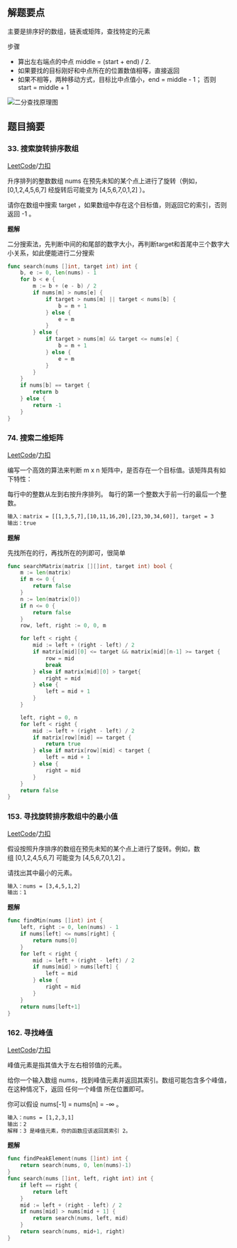 ## 解题要点
主要是排序好的数组，链表或矩阵，查找特定的元素

步骤
- 算出左右端点的中点 middle = (start + end) / 2.
- 如果要找的目标刚好和中点所在的位置数值相等，直接返回
- 如果不相等，两种移动方式，目标比中点值小，end = middle - 1； 否则 start = middle + 1

![二分查找原理图](https://gitee.com/ixnzone/img-bed/raw/master/2020/12/20201219173115.png)

## 题目摘要
### 33. 搜索旋转排序数组
[LeetCode](https://leetcode.com/problems/search-in-rotated-sorted-array)/[力扣](https://leetcode-cn.com/problems/search-in-rotated-sorted-array)

升序排列的整数数组 nums 在预先未知的某个点上进行了旋转（例如， [0,1,2,4,5,6,7] 经旋转后可能变为 [4,5,6,7,0,1,2] ）。

请你在数组中搜索 target ，如果数组中存在这个目标值，则返回它的索引，否则返回 -1 。


**题解**

二分搜索法，先判断中间的和尾部的数字大小，再判断target和首尾中三个数字大小关系，如此便能进行二分搜索

```go
func search(nums []int, target int) int {
    b, e := 0, len(nums) - 1
    for b < e {
        m := b + (e - b) / 2
        if nums[m] > nums[e] {
            if target > nums[m] || target < nums[b] {
                b = m + 1
            } else {
                e = m
            }
        } else {
            if target > nums[m] && target <= nums[e] {
                b = m + 1
            } else {
                e = m
            }
        }
    }
    if nums[b] == target {
        return b
    } else {
        return -1
    }
}
```

### 74. 搜索二维矩阵
[LeetCode](https://leetcode.com/problems/search-a-2d-matrix)/[力扣](https://leetcode-cn.com/problems/search-a-2d-matrix)

编写一个高效的算法来判断 m x n 矩阵中，是否存在一个目标值。该矩阵具有如下特性：

每行中的整数从左到右按升序排列。
每行的第一个整数大于前一行的最后一个整数。

```html
输入：matrix = [[1,3,5,7],[10,11,16,20],[23,30,34,60]], target = 3
输出：true
```

**题解**

先找所在的行，再找所在的列即可，很简单

```go
func searchMatrix(matrix [][]int, target int) bool {
    m := len(matrix)
    if m <= 0 {
        return false
    }
    n := len(matrix[0])
    if n <= 0 {
        return false
    }
    row, left, right := 0, 0, m

    for left < right {
        mid := left + (right - left) / 2
        if matrix[mid][0] <= target && matrix[mid][n-1] >= target {
            row = mid
            break
        } else if matrix[mid][0] > target{
            right = mid
        } else {
            left = mid + 1
        }
    }

    left, right = 0, n
    for left < right {
        mid := left + (right - left) / 2
        if matrix[row][mid] == target {
            return true
        } else if matrix[row][mid] < target {
            left = mid + 1
        } else {
            right = mid
        }
    }
    return false
}
```

### 153. 寻找旋转排序数组中的最小值
[LeetCode](https://leetcode.com/problems/find-minimum-in-rotated-sorted-array)/[力扣](https://leetcode-cn.com/problems/find-minimum-in-rotated-sorted-array)

假设按照升序排序的数组在预先未知的某个点上进行了旋转。例如，数组 [0,1,2,4,5,6,7] 可能变为 [4,5,6,7,0,1,2] 。

请找出其中最小的元素。

```html
输入：nums = [3,4,5,1,2]
输出：1
```

**题解**

```go
func findMin(nums []int) int {
    left, right := 0, len(nums) - 1
    if nums[left] <= nums[right] {
        return nums[0]
    }
    for left < right {
        mid := left + (right - left) / 2
        if nums[mid] > nums[left] {
            left = mid
        } else {
            right = mid
        }
    }
    return nums[left+1]
}
```

### 162. 寻找峰值
[LeetCode](https://leetcode.com/problems/find-peak-element)/[力扣](https://leetcode-cn.com/problems/find-peak-element)

峰值元素是指其值大于左右相邻值的元素。

给你一个输入数组 nums，找到峰值元素并返回其索引。数组可能包含多个峰值，在这种情况下，返回 任何一个峰值 所在位置即可。

你可以假设 nums[-1] = nums[n] = -∞ 。

```html
输入：nums = [1,2,3,1]
输出：2
解释：3 是峰值元素，你的函数应该返回其索引 2。
```

**题解**

```go
func findPeakElement(nums []int) int {
    return search(nums, 0, len(nums)-1)
}
func search(nums []int, left, right int) int {
    if left == right {
        return left
    }
    mid := left + (right - left) / 2
    if nums[mid] > nums[mid + 1] {
        return search(nums, left, mid)
    }
    return search(nums, mid+1, right)
}
```